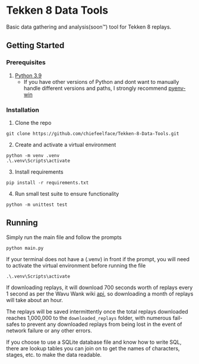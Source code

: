 # Tekken 8 Data Tools
Basic data gathering and analysis(soon™) tool for Tekken 8 replays.

## Getting Started

### Prerequisites
1. [Python 3.9](https://www.python.org/downloads/release/python-3913/)
    - If you have other versions of Python and dont want to manually handle different versions and paths, I strongly recommend [pyenv-win](https://github.com/pyenv-win/pyenv-win)

### Installation

1. Clone the repo

```
git clone https://github.com/chiefeelface/Tekken-8-Data-Tools.git
```

2. Create and activate a virtual environment

```
python -m venv .venv
.\.venv\Scripts\activate
```

3. Install requirements

```
pip install -r requirements.txt
```

4. Run small test suite to ensure functionality

```
python -m unittest test
```

## Running
Simply run the main file and follow the prompts

```
python main.py
```

If your terminal does not have a (.venv) in front if the prompt, you will need to activate the virtual environment before running the file

```
.\.venv\Scripts\activate
```

If downloading replays, it will download 700 seconds worth of replays every 1 second as per the Wavu Wank wiki [api](https://wank.wavu.wiki/api), so downloading a month of replays will take about an hour.

The replays will be saved intermittently once the total replays downloaded reaches 1,000,000 to the `downloaded_replays` folder, with numerous fail-safes to prevent any downloaded replays from being lost in the event of network failure or any other errors.

If you choose to use a SQLite database file and know how to write SQL, there are lookup tables you can join on to get the names of characters, stages, etc. to make the data readable.
